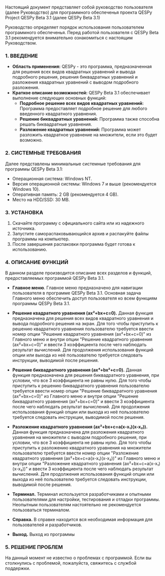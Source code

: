 Настоящий документ представляет собой руководство пользователя (далее Руководство) для программного обеспеченья проекта QESPy Project QESPy Beta 3.1 (далее QESPy Beta 3.1) 

Руководство определяет порядок использования пользователем программного обеспеченья.
Перед работой пользователя с QESPy Beta 3.1 рекомендуется внимательно ознакомиться с настоящим Руководством.


### 1. ВВЕДЕНИЕ

  - **Область применения:**
  QESPy - это программа, предназначенная для решения всех видов квадратных уравнений и вывода подробного решения, решения биквадратных уравнений и разложения квадратных уравнений с выводом подробного разложения.
  - **Краткое описание возможностей:** 
  QESPy Beta 3.1 обеспечивает выполнение следующих основных функций:
    - **Подробное решение всех видов квадратных уравнений:** Программа предоставляет подробное решение для любого введенного квадратного уравнения.
    - **Решение биквадратных уравнений:** Программа также способна решать биквадратные уравнения.
    - **Разложение квадратных уравнений:** Программа может разложить квадратное уравнение на множители, если это будет возможно.


### 2. СИСТЕМНЫЕ ТРЕБОВАНИЯ

Далее представлены минимальные системные требования для программы QESPy Beta 3.1:
- Операционная система: Windows NT.
- Версия операционной системы: Windows 7 и выше (рекомендуется Windows 10).
- Оперативная память: 2 GB (рекомендуется 4 GB).
- Место на HDD/SSD: 30 MB.


### 3. УСТАНОВКА

1. Скачайте программу с официального сайта или из надежного источника.
2. Запустите самораспаковывающийся архив и распакуйте файлы программы на компьютер.
3. После завершения распаковки программа будет готова к использованию.


### 4. ОПИСАНИЕ ФУНКЦИЙ

В данном разделе производится описание всех разделов и функций, предоставляемых программой QESPy Beta 3.1.

- **Главное меню**.
  Главное меню предназначено для навигации пользователя в программе QESPy Beta 3.1. Основная задача Главного меню обеспечить доступ пользователя ко всем функциям программы QESPy Beta 3.1.

- **Решение квадратного уравнения (ax²+bx+c=0).** Данная функция предназначена для решения всех видов квадратного уравнения и вывода подробного решения на экран. Для того чтобы приступить к решению квадратного уравнения пользователю требуется ввести номер опции "Решение квадратного уравнения (ax²+bx+c=0)" из Главного меню и внутри опции "Решение квадратного уравнения (ax²+bx+c=0)" и ввести 3 коэффициента после чего наблюдать результат вычислений. Для продолжения использования функций опции или выхода из неё пользователю требуется следовать инструкции, выводимой после решения.

- **Решение биквадратного уравнения (ax⁴+bx²+c=0).** Данная функция предназначена для решения биквадратного уравнения, при условии, что все 3 коэффициента не равны нулю. Для того чтобы приступить к решению биквадратного уравнения пользователю требуется ввести номер опции "Решение биквадратного уравнения (ax²+bx+c=0)" из Главного меню и внутри опции "Решение биквадратного уравнения (ax²+bx+c=0)" и ввести 3 коэффициента после чего наблюдать результат вычислений. Для продолжения использования функций опции или выхода из неё пользователю требуется следовать инструкции, выводимой после решения.

- **Разложение квадратного уравнения (ax²+bx+c=a(x-x₁)(x-x₂)).** Данная функция предназначена для разложения квадратного уравнения на множители с выводом подробного решения, при условии, что все 3 коэффициента не равны нулю. Для того чтобы приступить к разложению квадратного уравнения на множители пользователю требуется ввести номер опции "Разложение квадратного уравнения (ax²+bx+c=a(x-x₁)(x-x₂))" из Главного меню и внутри опции "Разложение квадратного уравнения (ax²+bx+c=a(x-x₁)(x-x₂))" и ввести 3 коэффициента после чего наблюдать результат вычислений. Для продолжения использования функций опции или выхода из неё пользователю требуется следовать инструкции, выводимой после решения.

- **Терминал.** Терминал используется разработчиками и опытными пользователями для настройки, тестирования и отладки программы. Неопытным пользователям настоятельно не рекомендуется пользоваться терминалом.

- **Справка.** В справке находится вся необходимая информация для пользователей и разработчиков.

- **Выход.** Выход из программы

### 5. РЕШЕНИЕ ПРОБЛЕМ

На данный момент не известно о проблемах с программой. Если вы столкнулись с проблемой, пожалуйста, свяжитесь с службой поддержки.
